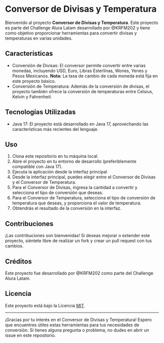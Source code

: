 # Conversor de Divisas y Temperatura

Bienvenido al proyecto **Conversor de Divisas y Temperatura**. Este proyecto es parte del Challenge Alura Latam desarrollado por @KRFM202 y tiene como objetivo proporcionar herramientas para convertir divisas y temperaturas en varias unidades. 

## Características

- Conversión de Divisas: El conversor permite convertir entre varias monedas, incluyendo USD, Euro, Libras Esterlinas, Wones, Yenes y Pesos Mexicanos.
  **Nota:** La tasa de cambio de cada moneda está fija en este proyecto básico.
- Conversión de Temperatura: Además de la conversión de divisas, el proyecto también ofrece la conversión de temperaturas entre Celsius, Kelvin y Fahrenheit.

## Tecnologías Utilizadas

- Java 17: El proyecto está desarrollado en Java 17, aprovechando las características más recientes del lenguaje.

## Uso

1. Clona este repositorio en tu máquina local.
2. Abre el proyecto en tu entorno de desarrollo (preferiblemente compatible con Java 17).
3. Ejecuta la aplicación desde la interfaz principal
4. Desde la interfaz principal, puedes elegir entre el Conversor de Divisas y el Conversor de Temperatura.
5. Para el Conversor de Divisas, ingresa la cantidad a convertir y selecciona el tipo de conversión que deseas.
6. Para el Conversor de Temperatura, selecciona el tipo de conversión de temperatura que deseas, y proporciona el valor de temperatura.
7. Obtendrás el resultado de la conversión en la interfaz.

## Contribuciones

¡Las contribuciones son bienvenidas! Si deseas mejorar o extender este proyecto, siéntete libre de realizar un fork y crear un pull request con tus cambios.

## Créditos

Este proyecto fue desarrollado por @KRFM202 como parte del Challenge Alura Latam.

## Licencia

Este proyecto está bajo la Licencia [MIT](LICENSE).

---

¡Gracias por tu interés en el Conversor de Divisas y Temperatura! Espero que encuentres útiles estas herramientas para tus necesidades de conversión. Si tienes alguna pregunta o problema, no dudes en abrir un issue en este repositorio.
